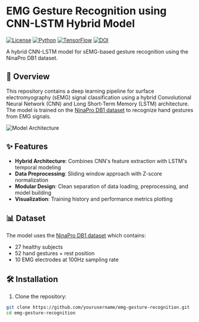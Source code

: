 # EMG Gesture Recognition using CNN-LSTM Hybrid Model

[![License](https://img.shields.io/badge/License-MIT-blue.svg)](https://opensource.org/licenses/MIT)
[![Python](https://img.shields.io/badge/Python-3.7%2B-blue)](https://www.python.org/)
[![TensorFlow](https://img.shields.io/badge/TensorFlow-2.x-orange)](https://www.tensorflow.org/)
[![DOI](https://zenodo.org/badge/DOI/10.5281/zenodo.XXXXXXX.svg)](https://doi.org/10.5281/zenodo.XXXXXXX)

A hybrid CNN-LSTM model for sEMG-based gesture recognition using the NinaPro DB1 dataset.

## 📌 Overview

This repository contains a deep learning pipeline for surface electromyography (sEMG) signal classification using a hybrid Convolutional Neural Network (CNN) and Long Short-Term Memory (LSTM) architecture. The model is trained on the [NinaPro DB1 dataset](http://ninapro.hevs.ch/) to recognize hand gestures from EMG signals.

![Model Architecture](https://via.placeholder.com/800x400.png?text=CNN-LSTM+Architecture+Diagram)

## ✨ Features

- **Hybrid Architecture**: Combines CNN's feature extraction with LSTM's temporal modeling
- **Data Preprocessing**: Sliding window approach with Z-score normalization
- **Modular Design**: Clean separation of data loading, preprocessing, and model building
- **Visualization**: Training history and performance metrics plotting

## 📊 Dataset

The model uses the [NinaPro DB1 dataset](http://ninapro.hevs.ch/) which contains:
- 27 healthy subjects
- 52 hand gestures + rest position
- 10 EMG electrodes at 100Hz sampling rate

## 🛠️ Installation

1. Clone the repository:
```bash
git clone https://github.com/yourusername/emg-gesture-recognition.git
cd emg-gesture-recognition
